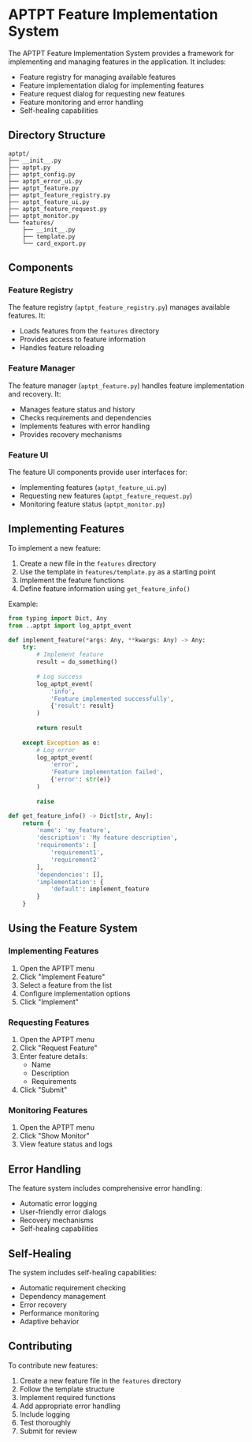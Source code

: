 # APTPT Feature Implementation System

The APTPT Feature Implementation System provides a framework for implementing and managing features in the application. It includes:

- Feature registry for managing available features
- Feature implementation dialog for implementing features
- Feature request dialog for requesting new features
- Feature monitoring and error handling
- Self-healing capabilities

## Directory Structure

```
aptpt/
├── __init__.py
├── aptpt.py
├── aptpt_config.py
├── aptpt_error_ui.py
├── aptpt_feature.py
├── aptpt_feature_registry.py
├── aptpt_feature_ui.py
├── aptpt_feature_request.py
├── aptpt_monitor.py
└── features/
    ├── __init__.py
    ├── template.py
    └── card_export.py
```

## Components

### Feature Registry

The feature registry (`aptpt_feature_registry.py`) manages available features. It:

- Loads features from the `features` directory
- Provides access to feature information
- Handles feature reloading

### Feature Manager

The feature manager (`aptpt_feature.py`) handles feature implementation and recovery. It:

- Manages feature status and history
- Checks requirements and dependencies
- Implements features with error handling
- Provides recovery mechanisms

### Feature UI

The feature UI components provide user interfaces for:

- Implementing features (`aptpt_feature_ui.py`)
- Requesting new features (`aptpt_feature_request.py`)
- Monitoring feature status (`aptpt_monitor.py`)

## Implementing Features

To implement a new feature:

1. Create a new file in the `features` directory
2. Use the template in `features/template.py` as a starting point
3. Implement the feature functions
4. Define feature information using `get_feature_info()`

Example:

```python
from typing import Dict, Any
from ..aptpt import log_aptpt_event

def implement_feature(*args: Any, **kwargs: Any) -> Any:
    try:
        # Implement feature
        result = do_something()
        
        # Log success
        log_aptpt_event(
            'info',
            'Feature implemented successfully',
            {'result': result}
        )
        
        return result
        
    except Exception as e:
        # Log error
        log_aptpt_event(
            'error',
            'Feature implementation failed',
            {'error': str(e)}
        )
        
        raise

def get_feature_info() -> Dict[str, Any]:
    return {
        'name': 'my_feature',
        'description': 'My feature description',
        'requirements': [
            'requirement1',
            'requirement2'
        ],
        'dependencies': [],
        'implementation': {
            'default': implement_feature
        }
    }
```

## Using the Feature System

### Implementing Features

1. Open the APTPT menu
2. Click "Implement Feature"
3. Select a feature from the list
4. Configure implementation options
5. Click "Implement"

### Requesting Features

1. Open the APTPT menu
2. Click "Request Feature"
3. Enter feature details:
   - Name
   - Description
   - Requirements
4. Click "Submit"

### Monitoring Features

1. Open the APTPT menu
2. Click "Show Monitor"
3. View feature status and logs

## Error Handling

The feature system includes comprehensive error handling:

- Automatic error logging
- User-friendly error dialogs
- Recovery mechanisms
- Self-healing capabilities

## Self-Healing

The system includes self-healing capabilities:

- Automatic requirement checking
- Dependency management
- Error recovery
- Performance monitoring
- Adaptive behavior

## Contributing

To contribute new features:

1. Create a new feature file in the `features` directory
2. Follow the template structure
3. Implement required functions
4. Add appropriate error handling
5. Include logging
6. Test thoroughly
7. Submit for review 